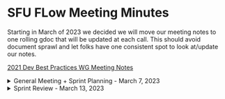 # SFU FLow Meeting Minutes

Starting in March of 2023 we decided we will move our meeting notes to one rolling gdoc that will be updated at each call. This should avoid document sprawl and let folks have one consistent spot to look at/update our notes.

[2021 Dev Best Practices WG Meeting Notes](https://docs.google.com/document/d/1sJhaZxG_9Wb2Sg6a4KxqnIvo_to5OkhMkbBk_7UqtEc/edit#)

<details>
 <summary>General Meeting + Sprint Planning - March 7, 2023</summary>

## Live Meeting Notes

<https://docs.google.com/document/d/1jVwX_ZInEtL8LYf7GDfEDtPztVuiECgKWCrIQGBZ_us/edit?usp=sharing>

## Overview

* Introduce members
* Tech Stack
* Ticket System
* Ticket Creation
* Assign tickets + learning
* Plan weekly Sprint Planning/Review meetings
* Branding/Brand System

## New Meeting Day & time

Sprint Review Meeting ~ Monday, March 13th @ 6:30pm

~~We now meet every ...~~ Fill out LettuceMeet https://lettucemeet.com/l/mG01j to decide Sprint Planning + Review weekly meetings

## Quick status on in-flight tickets - (~2min each)

TBD

</details>

<details>
 <summary>Sprint Review - March 13, 2023</summary>

## Live Meeting Notes

<https://docs.google.com/document/d/1jVwX_ZInEtL8LYf7GDfEDtPztVuiECgKWCrIQGBZ_us/edit?usp=sharing>

## Overview

* Ticket Creation
* Where is everyone at and feeling
* Finalize time/date for weekly meetings

## New Meeting Day & time

We now meet every ...

## Quick status on in-flight tickets - (~2min each)

TBD

</details>
